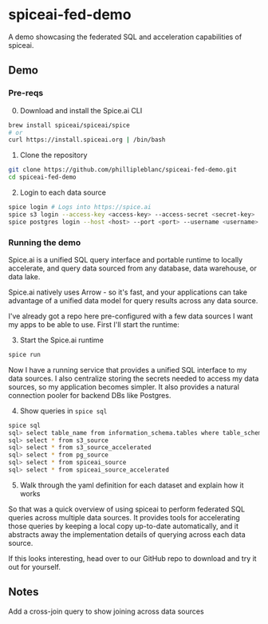 # spiceai-fed-demo
A demo showcasing the federated SQL and acceleration capabilities of spiceai.

## Demo

### Pre-reqs

0. Download and install the Spice.ai CLI

```bash
brew install spiceai/spiceai/spice
# or
curl https://install.spiceai.org | /bin/bash
```

1. Clone the repository

```bash
git clone https://github.com/phillipleblanc/spiceai-fed-demo.git
cd spiceai-fed-demo
```

2. Login to each data source

```bash
spice login # Logs into https://spice.ai
spice s3 login --access-key <access-key> --access-secret <secret-key>
spice postgres login --host <host> --port <port> --username <username> --password <password> --database <database>
```

### Running the demo

Spice.ai is a unified SQL query interface and portable runtime to locally accelerate, and query data sourced from any database, data warehouse, or data lake.

Spice.ai natively uses Arrow - so it's fast, and your applications can take advantage of a unified data model for query results across any data source.

I've already got a repo here pre-configured with a few data sources I want my apps to be able to use. First I'll start the runtime:

3. Start the Spice.ai runtime

```bash
spice run
```

Now I have a running service that provides a unified SQL interface to my data sources. I also centralize storing the secrets needed to access my data sources, so my application becomes simpler. It also provides a natural connection pooler for backend DBs like Postgres.

4. Show queries in `spice sql`

```bash
spice sql
sql> select table_name from information_schema.tables where table_schema = 'public'
sql> select * from s3_source
sql> select * from s3_source_accelerated
sql> select * from pg_source
sql> select * from spiceai_source
sql> select * from spiceai_source_accelerated
```

5. Walk through the yaml definition for each dataset and explain how it works

So that was a quick overview of using spiceai to perform federated SQL queries across multiple data sources. It provides tools for accelerating those queries by keeping a local copy up-to-date automatically, and it abstracts away the implementation details of querying across each data source.

If this looks interesting, head over to our GitHub repo to download and try it out for yourself.

## Notes

Add a cross-join query to show joining across data sources